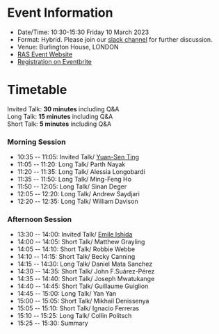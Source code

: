 # Event Information

- Date/Time: 10:30-15:30 Friday 10 March 2023
- Format: Hybrid. Please join our [slack channel]() for further discussion.
- Venue: Burlington House, LONDON 
- [RAS Event Website](https://ras.ac.uk/events-and-meetings/ras-meetings/harvesting-spectroscopic-and-time-series-data-machine-learning-and)
- [Registration on Eventbrite]()

# Timetable

Invited Talk: **30 minutes** including Q&A\
Long Talk: **15 minutes** including Q&A\
Short Talk: **5 minutes** including Q&A

### Morning Session
- 10:35 -- 11:05: Invited Talk/ [Yuan-Sen Ting](https://www.mso.anu.edu.au/~yting/)
- 11:05 -- 11:20: Long Talk/ Parth Nayak
- 11:20 -- 11:35: Long Talk/ Alessia Longobardi
- 11:35 -- 11:50: Long Talk/ Ming-Feng Ho
- 11:50 -- 12:05: Long Talk/ Sinan Deger
- 12:05 -- 12:20: Long Talk/ Andrew Saydjari
- 12:20 -- 12:35: Long Talk/ William Davison

### Afternoon Session
- 13:30 -- 14:00: Invited Talk/ [Emile Ishida](https://www.emilleishida.com)
- 14:00 -- 14:05: Short Talk/ Matthew Grayling
- 14:05 -- 14:10: Short Talk/ Robbie Webbe
- 14:10 -- 14:15: Short Talk/ Becky Canning
- 14:15 -- 14:30: Long Talk/ Daniel Mata Sanchez
- 14:30 -- 14:35: Short Talk/ John F.Suárez-Pérez
- 14:35 -- 14:40: Short Talk/ Joseph Mwatukange
- 14:40 -- 14:45: Short Talk/ Guillaume Guiglion
- 14:45 -- 15:00: Long Talk/ Yan Yan
- 15:00 -- 15:05: Short Talk/ Mikhail Denissenya
- 15:05 -- 15:10: Short Talk/ Ignacio Ferreras
- 15:10 -- 15:25: Long Talk/ Collin Politsch
- 15:25 -- 15:30: Summary
